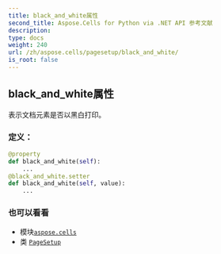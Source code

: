 ```yaml
---
title: black_and_white属性
second_title: Aspose.Cells for Python via .NET API 参考文献
description:
type: docs
weight: 240
url: /zh/aspose.cells/pagesetup/black_and_white/
is_root: false
---
```

## black_and_white属性

表示文档元素是否以黑白打印。
### 定义：
```python
@property
def black_and_white(self):
    ...
@black_and_white.setter
def black_and_white(self, value):
    ...
```

### 也可以看看
* 模块[`aspose.cells`](../../)
* 类 [`PageSetup`](/cells/python-net/zh/aspose.cells/pagesetup)
